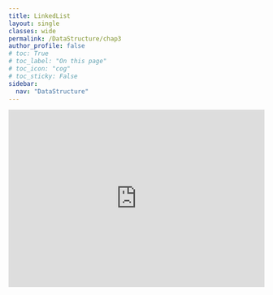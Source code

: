```yaml
---
title: LinkedList
layout: single
classes: wide
permalink: /DataStructure/chap3
author_profile: false
# toc: True
# toc_label: "On this page"
# toc_icon: "cog"
# toc_sticky: False
sidebar:
  nav: "DataStructure"
---
```


<iframe height="350px" width="100%" src="https://drive.google.com/file/d/15g1FPgn2qhInCwrIwKGxcbieZjpSmeEE/preview"  frameborder="0"  allowfullscreen></iframe>
